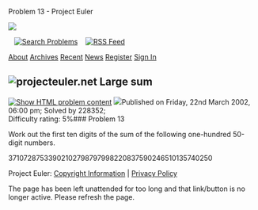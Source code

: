 







Problem 13 - Project Euler










![](themes/20210213/logo_default.png)

   [![Search Problems](images/icons/search_engine.png "Search Problems")](search)    [![RSS Feed](images/icons/news_feed.png "RSS Feed")](rss2_euler.xml)

 

[About](about "About")
[Archives](archives "Archives")
[Recent](recent "Recent")
[News](news "News")
[Register](register "Register")
[Sign In](sign_in "Sign In")

 

![projecteuler.net](images/clipart/print_page_logo.png)
Large sum
---------

[![](images/icons/file_html.png "Show HTML problem content")](minimal=13) ![](images/icons/info.png)Published on Friday, 22nd March 2002, 06:00 pm; Solved by 228352;  
Difficulty rating: 5%### Problem 13



Work out the first ten digits of the sum of the following one-hundred 50-digit numbers.



37107287533902102798797998220837590246510135740250  

  

  
 
 

Project Euler: [Copyright Information](copyright) | [Privacy Policy](privacy)
 


The page has been left unattended for too long and that link/button is no longer active. Please refresh the page.



 



